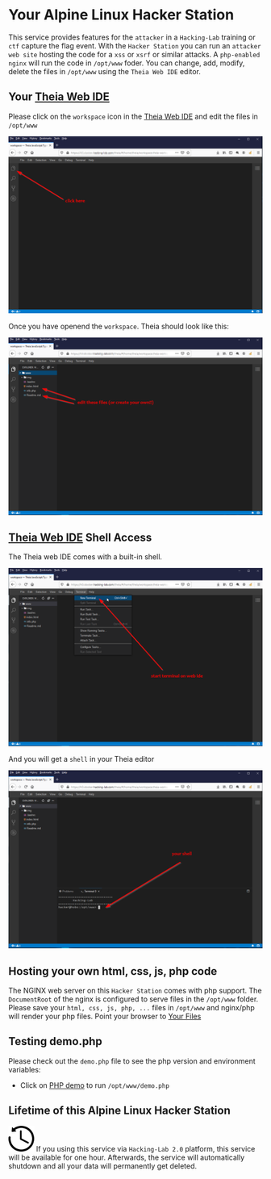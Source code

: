 # Your Alpine Linux Hacker Station
This service provides features for the `attacker` in a `Hacking-Lab` training or `ctf` capture the flag event. With the `Hacker Station` you can run an `attacker web site` hosting the code for a `xss` or `xsrf` or similar attacks. A `php-enabled nginx` will run the code in `/opt/www` foder. You can change, add, modify, delete the files in `/opt/www` using the `Theia Web IDE` editor. 



## Your <a href="/theia/#/home/theia/workspace.theia-workspace" target="_blank">Theia Web IDE</a>

Please click on the `workspace` icon in the <a href="/theia/#/home/theia/workspace.theia-workspace" target="_blank">Theia Web IDE</a> and edit the files in `/opt/www` 

![Theia](./img/theia1.png)

Once you have openend the `workspace`. Theia should look like this: 

![Theia](./img/theia2.png)



## <a href="/theia/#/home/theia/workspace.theia-workspace" target="_blank">Theia Web IDE</a>  Shell Access
The Theia web IDE comes with a built-in shell. 

![Theia](./img/theia4.png)

And you will get a `shell` in your Theia editor

![Theia](./img/theia3.png)

## Hosting your own html, css, js, php code
The NGINX web server on this `Hacker Station` comes with php support. The `DocumentRoot` of the nginx is configured to serve files in the `/opt/www` folder. Please save your `html, css, js, php, ...` files in `/opt/www` and nginx/php will render your php files. Point your browser to [Your Files](./change_me.html)

## Testing demo.php
Please check out the `demo.php` file to see the php version and environment variables:

* Click on [PHP demo](/demo.php) to run `/opt/www/demo.php`



## Lifetime of this Alpine Linux Hacker Station

![Countdown](./img/countdown1.png) If you using this service via `Hacking-Lab 2.0` platform, this service will be available for one hour. Afterwards, the service will automatically shutdown and all your data will permanently get deleted. 


